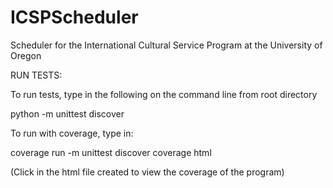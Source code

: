 # ICSPScheduler
Scheduler for the International Cultural Service Program at the University of Oregon


RUN TESTS:

To run tests, type in the following on the command line from root directory

python -m unittest discover

To run with coverage, type in:

coverage run -m unittest discover
coverage html

(Click in the html file created to view the coverage of the program)
